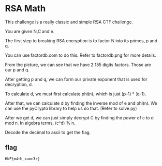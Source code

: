  # RSA Math 

This challenge is a really classic and simple RSA CTF challenge.

You are given N,C and e.

The first step to breaking RSA encryption is to factor N into its primes, p and q.

You can use factordb.com to do this. Refer to factordb.png for more details.

From the picture, we can see that we have 2 155 digits factors. Those are our p and q.

After getting p and q, we can form our private exponent that is used for decryption, d.

To calculate d, we must first calculate phi(n), which is just (p-1) * (q-1).

After that, we can calculate d by finding the inverse mod of e and phi(n). We can use the pyCrypto library to help us do that. (Refer to solve.py)

After we get d, we can just simply decrypt C by finding the power of c to d mod n. In algebra terms, (c^d) % n.

Decode the decimal to ascii to get the flag.

## flag

`HNF{m4th_canc3r}` 
